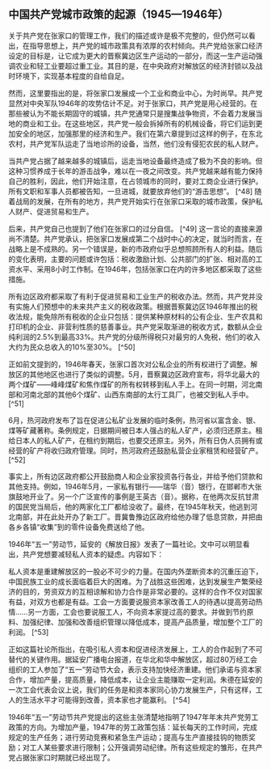    

## 中国共产党城市政策的起源（1945—1946年）

关于共产党在张家口的管理工作，我们的描述或许是极不完整的，但仍然可以看出，在指导思想上，共产党的城市政策具有浓厚的农村倾向。共产党给张家口经济设定的目标是，让它成为更大的晋察冀边区生产运动的一部分，而这一生产运动强调农业和轻工业要超过重工业。其目的是，在中央政府对解放区的经济封锁以及战时环境下，实现基本程度的自给自足。

然而，这里要指出的是，将张家口发展成一个工业和商业中心，为时尚早。共产党显然对中央军队1946年的攻势估计不足。对于张家口，共产党是用心经营的。在那些被认为不能长期固守的城镇，共产党通常只是搜集战争物资，不会着力发展当地的商业和工业。在这些地区，共产党一般会拆掉所有的机械设备，将它们运到更加安全的地区，加强那里的经济和生产。我们在第六章提到过这样的例子，在东北农村，共产党军队运走了当地诊所的设备，当然，他们没有侵犯农民的私人财产。

当共产党占据了越来越多的城镇后，运走当地设备最终造成了极为不良的影响。但这种习惯养成于长年的游击战争，难以在一夜之间改变。共产党越来越有能力保持自己的胜利，因此，他们开始注意，在占领城市的同时，要对工商企业进行保护。所有文职和军事人员都被告知，一旦进城，就要放弃他们的“游击思想”。 [^48] 随着战局的发展，在所有的地方，共产党开始实行在张家口采取的城市政策，保护私人财产、促进贸易和生产。

后来，共产党自己也提到了他们在张家口的过分自信。 [^49] 这一言论的直接来源尚不清楚。共产党承认，把张家口发展成第二个战时中心的决定，就当时而言，在战略上是不成熟的。另一个错误是，新的市政府似乎总想照顾所有人的利益。随后的变化表明，主要的问题或许包括：税收激励计划、公共部门的扩张、相对高的工资水平、采用8小时工作制。在1946年，包括张家口在内的许多地区都采取了这些措施。

所有边区政府都采取了有利于促进贸易和工业生产的税收办法。然而，共产党并没有实施人们预想中的未来共产主义的税收政策。根据晋察冀边区1946年推出的税收法规，能免除所有税收的企业只包括：提供某种原材料的公有企业、生产农具和打印机的企业、非营利性质的慈善事业。共产党采取渐进的税收方式，数额从企业纯利润的2.5%到最高33%。共产党的分级所得税只对最穷的人免税，他们的收入大约为民众总收入的10%至30%。 [^50]

正如前文提到的，1946年春天，张家口首次对公私企业的所有权进行了调整。解放区的其他地区也进行了类似的调整。5月，晋察冀边区政府宣布，将华北最大的两个煤矿——峰峰煤矿和焦作煤矿的所有权转移到私人手上。在同一时期，河北南部和河南北部的其他6个煤矿、山西东南部的太行工具厂，也被交到私人手中。 [^51]

6月，热河政府发布了旨在促进公私矿业发展的临时条例，热河省以富含金、银、煤等矿藏著称。条例规定，日据期间被日本人强占的私人矿产，必须归还原主。租给日本人的私人矿产，在租约到期后，也要交还原主。另外，所有日伪人员拥有或经营的矿产将收归政府管理。同时，热河政府还鼓励私营企业家租赁和经营矿产。 [^52]

事实上，所有边区政府都公开鼓励商人和企业家投资各行各业，并给予他们贷款和其他支持。例如，1946年5月，一家私有银行——瑞华（音）银行，在邯郸市大张旗鼓地开业了。另一个广泛宣传的事例是王英古（音）。据称，在他两次反抗甘肃的国民党当局后，他的两家化工厂都给没收了。最终，在1945年秋天，他逃到河北南部，并在此处开办了新工厂。晋冀鲁豫边区政府给他办理了低息贷款，并把由各乡各镇“收集”到的零件设备免费送给了他。

1946年“五一”劳动节，延安的《解放日报》发表了一篇社论。文中可以明显看出，共产党想要减轻私人资本的疑虑。内容如下：  
  

私人资本是重建解放区的一股必不可少的力量。在国内外垄断资本的沉重压迫下，中国民族工业的成长面临着巨大的困难。为了战胜这些困难，达到发展生产繁荣经济的目的，劳资双方的互相谅解和协力合作是非常必要的。这样的合作不仅对国家有益，对双方也都是有益。工会一方面要说服资本家改善工人的待遇以提高劳动热情……另一方面，工会也要说服工人，不向资本家提过高的要求。并做到节约原料、加强纪律、加强和改善组织管理以降低成本，提高产品质量，增加整个工厂的利润。 [^53]  
  

正如这篇社论所指出，在吸引私人资本和促进经济发展上，工人的合作起到了不可替代的关键作用。据延安广播电台报道，在华北和华中解放区，超过80万经工会组织的工人参加了“五一”劳动节大会，表示支持加快经济重建。他们承诺与资本家合作，增加产量，提高质量，降低成本，让企业主能赚取一定利润。朱德在延安的一次工会代表会议上说，我们的任务是和资本家同心协力发展生产，只有这样，工人的生活水平才可能得到改善，资本家也才能赢利。 [^54]

1946年“五一”劳动节共产党提出的这些主张清楚地指明了1947年年末共产党劳工政策的方向。为增加产量，1947年的劳工政策包括：延长每天的工作时间，完成规定的生产任务；进行劳动竞赛和紧急生产运动；提高与生产直接挂钩的物质奖励；对工人某些要求进行限制；公开强调劳动纪律。所有这些规定的雏形，在共产党占据张家口时期就已经出现了。